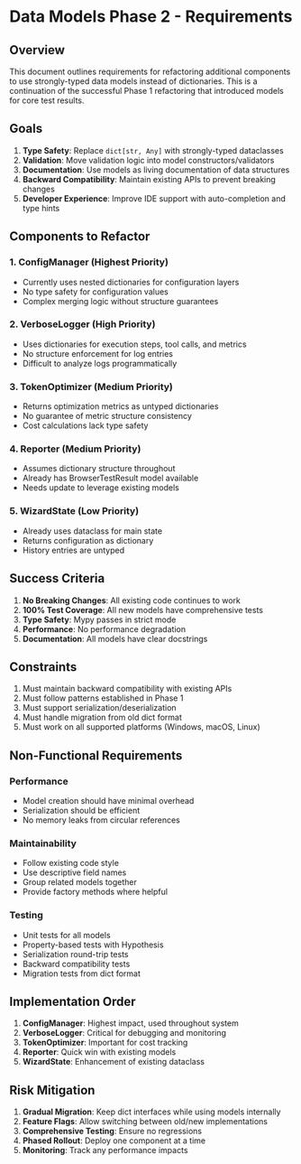 # Data Models Phase 2 - Requirements

## Overview

This document outlines requirements for refactoring additional components to use strongly-typed data models instead of dictionaries. This is a continuation of the successful Phase 1 refactoring that introduced models for core test results.

## Goals

1. **Type Safety**: Replace `dict[str, Any]` with strongly-typed dataclasses
2. **Validation**: Move validation logic into model constructors/validators
3. **Documentation**: Use models as living documentation of data structures
4. **Backward Compatibility**: Maintain existing APIs to prevent breaking changes
5. **Developer Experience**: Improve IDE support with auto-completion and type hints

## Components to Refactor

### 1. ConfigManager (Highest Priority)
- Currently uses nested dictionaries for configuration layers
- No type safety for configuration values
- Complex merging logic without structure guarantees

### 2. VerboseLogger (High Priority)
- Uses dictionaries for execution steps, tool calls, and metrics
- No structure enforcement for log entries
- Difficult to analyze logs programmatically

### 3. TokenOptimizer (Medium Priority)
- Returns optimization metrics as untyped dictionaries
- No guarantee of metric structure consistency
- Cost calculations lack type safety

### 4. Reporter (Medium Priority)
- Assumes dictionary structure throughout
- Already has BrowserTestResult model available
- Needs update to leverage existing models

### 5. WizardState (Low Priority)
- Already uses dataclass for main state
- Returns configuration as dictionary
- History entries are untyped

## Success Criteria

1. **No Breaking Changes**: All existing code continues to work
2. **100% Test Coverage**: All new models have comprehensive tests
3. **Type Safety**: Mypy passes in strict mode
4. **Performance**: No performance degradation
5. **Documentation**: All models have clear docstrings

## Constraints

1. Must maintain backward compatibility with existing APIs
2. Must follow patterns established in Phase 1
3. Must support serialization/deserialization
4. Must handle migration from old dict format
5. Must work on all supported platforms (Windows, macOS, Linux)

## Non-Functional Requirements

### Performance
- Model creation should have minimal overhead
- Serialization should be efficient
- No memory leaks from circular references

### Maintainability
- Follow existing code style
- Use descriptive field names
- Group related models together
- Provide factory methods where helpful

### Testing
- Unit tests for all models
- Property-based tests with Hypothesis
- Serialization round-trip tests
- Backward compatibility tests
- Migration tests from dict format

## Implementation Order

1. **ConfigManager**: Highest impact, used throughout system
2. **VerboseLogger**: Critical for debugging and monitoring
3. **TokenOptimizer**: Important for cost tracking
4. **Reporter**: Quick win with existing models
5. **WizardState**: Enhancement of existing dataclass

## Risk Mitigation

1. **Gradual Migration**: Keep dict interfaces while using models internally
2. **Feature Flags**: Allow switching between old/new implementations
3. **Comprehensive Testing**: Ensure no regressions
4. **Phased Rollout**: Deploy one component at a time
5. **Monitoring**: Track any performance impacts